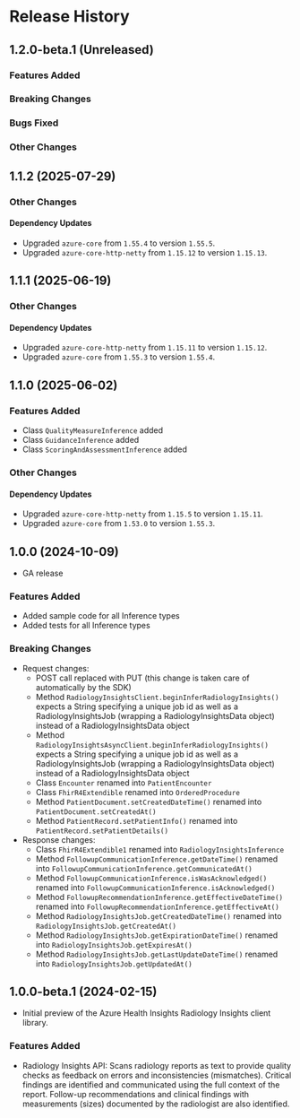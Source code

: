 # Release History

## 1.2.0-beta.1 (Unreleased)

### Features Added

### Breaking Changes

### Bugs Fixed

### Other Changes

## 1.1.2 (2025-07-29)

### Other Changes

#### Dependency Updates

- Upgraded `azure-core` from `1.55.4` to version `1.55.5`.
- Upgraded `azure-core-http-netty` from `1.15.12` to version `1.15.13`.


## 1.1.1 (2025-06-19)

### Other Changes

#### Dependency Updates

- Upgraded `azure-core-http-netty` from `1.15.11` to version `1.15.12`.
- Upgraded `azure-core` from `1.55.3` to version `1.55.4`.


## 1.1.0 (2025-06-02)

### Features Added

- Class `QualityMeasureInference` added
- Class `GuidanceInference` added
- Class `ScoringAndAssessmentInference` added

### Other Changes

#### Dependency Updates

- Upgraded `azure-core-http-netty` from `1.15.5` to version `1.15.11`.
- Upgraded `azure-core` from `1.53.0` to version `1.55.3`.

## 1.0.0 (2024-10-09)

- GA release

### Features Added

- Added sample code for all Inference types
- Added tests for all Inference types

### Breaking Changes

- Request changes:
    - POST call replaced with PUT (this change is taken care of automatically by the SDK)
    - Method `RadiologyInsightsClient.beginInferRadiologyInsights()` expects a String specifying a unique job id as well as a RadiologyInsightsJob (wrapping a RadiologyInsightsData object) instead of a RadiologyInsightsData object
    - Method `RadiologyInsightsAsyncClient.beginInferRadiologyInsights()` expects a String specifying a unique job id as well as a RadiologyInsightsJob (wrapping a RadiologyInsightsData object) instead of a RadiologyInsightsData object
    - Class `Encounter` renamed into `PatientEncounter`
    - Class `FhirR4Extendible` renamed into `OrderedProcedure`
    - Method `PatientDocument.setCreatedDateTime()` renamed into `PatientDocument.setCreatedAt()`
    - Method `PatientRecord.setPatientInfo()` renamed into `PatientRecord.setPatientDetails()`
- Response changes:
    - Class `FhirR4Extendible1` renamed into `RadiologyInsightsInference`
    - Method `FollowupCommunicationInference.getDateTime()` renamed into `FollowupCommunicationInference.getCommunicatedAt()`
    - Method `FollowupCommunicationInference.isWasAcknowledged()` renamed into `FollowupCommunicationInference.isAcknowledged()`
    - Method `FollowupRecommendationInference.getEffectiveDateTime()` renamed into `FollowupRecommendationInference.getEffectiveAt()`
    - Method `RadiologyInsightsJob.getCreatedDateTime()` renamed into `RadiologyInsightsJob.getCreatedAt()`
    - Method `RadiologyInsightsJob.getExpirationDateTime()` renamed into `RadiologyInsightsJob.getExpiresAt()`
    - Method `RadiologyInsightsJob.getLastUpdateDateTime()` renamed into `RadiologyInsightsJob.getUpdatedAt()`

## 1.0.0-beta.1 (2024-02-15)

- Initial preview of the Azure Health Insights Radiology Insights client library.

### Features Added
* Radiology Insights API: Scans radiology reports as text to provide quality checks as feedback on errors and inconsistencies (mismatches). Critical findings are identified and communicated using the full context of the report. Follow-up recommendations and clinical findings with measurements (sizes) documented by the radiologist are also identified.
